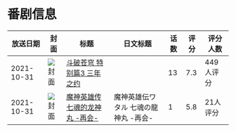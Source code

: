 # 番剧信息

|放送日期|封面|标题|日文标题|话数|评分|评分人数|
|---|---|---|---|---|---|---|
|2021-10-31|![封面](https://lain.bgm.tv/pic/cover/c/ad/49/343187_0Z3DO.jpg)|[斗破苍穹 特别篇3 三年之约](https://bangumi.tv/subject/343187)||13|7.3|449人评分|
|2021-10-31|![封面](https://lain.bgm.tv/pic/cover/c/b8/b1/363033_5aTzG.jpg)|[魔神英雄传 七魂的龙神丸 -再会-](https://bangumi.tv/subject/363033)|魔神英雄伝ワタル 七魂の龍神丸 -再会-|1|5.8|21人评分|

